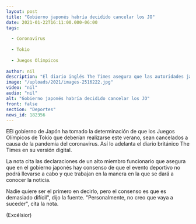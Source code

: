 ```yaml
---
layout: post
title: "Gobierno japonés habría decidido cancelar los JO"
date: 2021-01-22T16:11:00.000-06:00
tags:
  
  - Coronavirus
  
  - Tokio
  
  - Juegos Olímpicos
  
author: nil
description: "El diario inglés The Times asegura que las autoridades japonesas, buscarán garantizar la sede para Tokio en el año 2032"
image: "/uploads/2021/images-2516222.jpg"
video: "nil"
audio: "nil"
alt: "Gobierno japonés habría decidido cancelar los JO"
front: false
section: "Deportes"
news_id: 182356
---
```


EEl gobierno de Japón ha tomado la determinación de que los Juegos Olímpicos de Tokio que deberían realizarse este verano, sean cancelados a causa de la pandemia del coronavirus. Así lo adelanta el diario británico The Times en su versión digital.

La nota cita las declaraciones de un alto miembro funcionario que asegura que en el gobierno japonés hay consenso de que el evento deportivo no podrá llevarse a cabo y que trabajan en la manera en la que se dará a conocer la noticia.

Nadie quiere ser el primero en decirlo, pero el consenso es que es demasiado difícil", dijo la fuente. "Personalmente, no creo que vaya a suceder", cita la nota.

(Excélsior)